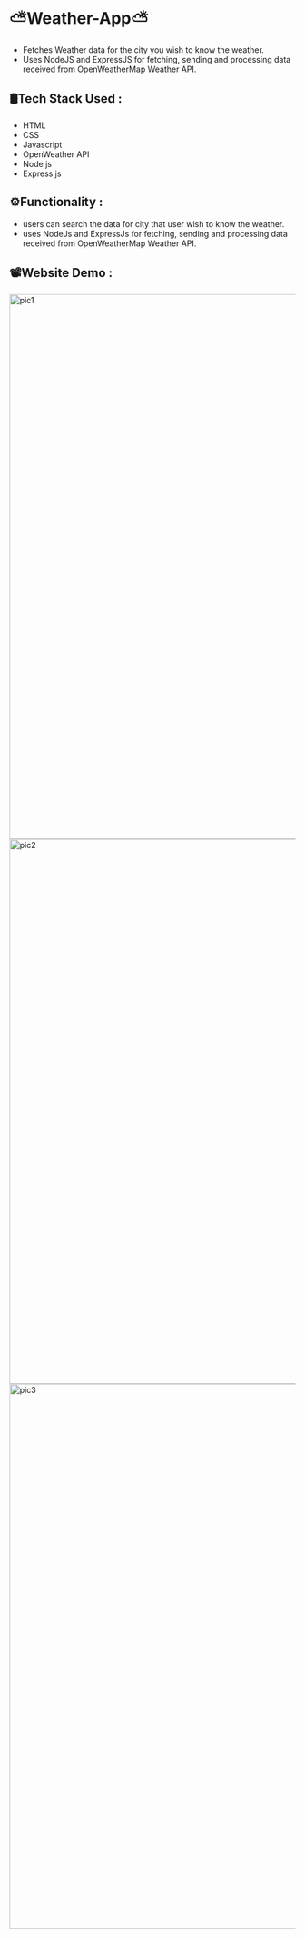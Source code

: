 # ⛅Weather-App⛅

- Fetches Weather data for the city you wish to know the weather.
- Uses NodeJS and ExpressJS for fetching, sending and processing data received from OpenWeatherMap Weather API.

## 🛢Tech Stack Used : 

- HTML
- CSS
- Javascript
- OpenWeather API
- Node js
- Express js

## ⚙Functionality : 

- users can search the data for city that user wish to know the weather.
- uses NodeJs and ExpressJs for fetching, sending and processing data received from OpenWeatherMap Weather API.

## 📽Website Demo :

<img width="960" alt="pic1" src="https://user-images.githubusercontent.com/97447480/215263193-1b3dce79-ca03-4daa-a566-21ebd35e97f2.png">
<img width="960" alt="pic2" src="https://user-images.githubusercontent.com/97447480/215263200-6677873b-d363-46de-b5a3-8b157526a511.png">
<img width="960" alt="pic3" src="https://user-images.githubusercontent.com/97447480/215263210-92d1170e-61ec-40b5-9dbb-d3d803208e10.png">
